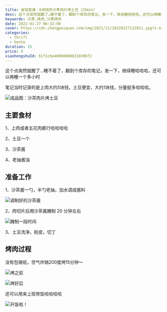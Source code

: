```yaml
---
title: 省钱菜谱：6块钱的沙茶肉片烤土豆（15min）
desc: 这个点突然就醒了…睡不着了，翻到个库存的笔记，发一下，继续睡哈哈哈，还可以再睡一个多小时，笔记当时记录的是上肉大约5块钱，土豆便宜，大约1块钱，分量挺多哈哈哈。
keywords: 沙茶,烤肉,沙茶烤肉
date: 2022-01-27 06:32:00
cover: https://cdn.chengpeiquan.com/img/2021/11/20220127132011.jpg?x-oss-process=image/interlace,1
categories:
  - thrift
  - bento
duration: 15
price: 6
xiaohongshuId: 61f1cbe400000000210396f2
---
```


这个点突然就醒了…睡不着了，翻到个库存的笔记，发一下，继续睡哈哈哈，还可以再睡一个多小时

笔记当时记录的是上肉大约5块钱，土豆便宜，大约1块钱，分量挺多哈哈哈。

![成品图：沙茶肉片烤土豆](https://cdn.chengpeiquan.com/img/2021/11/20220127132022.jpg?x-oss-process=image/interlace,1)

## 主要食材

1、上肉或者五花肉都行哈哈哈哈

2、土豆一个

3、沙茶酱

4、老抽酱油

## 准备工作

1、沙茶酱一勺，半勺老抽，加水调成酱料

![调制好的沙茶酱](https://cdn.chengpeiquan.com/img/2021/11/20220127132027.jpg?x-oss-process=image/interlace,1)

2、肉切片后用沙茶酱腌制 20 分钟左右

![腌制一段时间](https://cdn.chengpeiquan.com/img/2021/11/20220127132026.jpg?x-oss-process=image/interlace,1)

3、土豆洗净，削皮，切丁

## 烤肉过程

没有包锡纸，空气炸锅200度烤15分钟～

![烤之前](https://cdn.chengpeiquan.com/img/2021/11/20220127132025.jpg?x-oss-process=image/interlace,1)

![烤好后](https://cdn.chengpeiquan.com/img/2021/11/20220127132024.jpg?x-oss-process=image/interlace,1)

还可以用来上班带饭哈哈哈哈

![开饭啦！](https://cdn.chengpeiquan.com/img/2021/11/20220127132023.jpg?x-oss-process=image/interlace,1)
